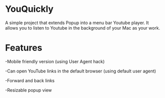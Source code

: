 # YouQuickly

A simple project that extends Popup into a menu bar Youtube player. 
It allows you to listen to Youtube in the background of your Mac as your work.

# Features

  -Mobile friendly version (using User Agent hack)
  
  -Can open YouTube links in the default browser (using default user agent)
  
  -Forward and back links 
  
  -Resizable popup view 
  
  


  
